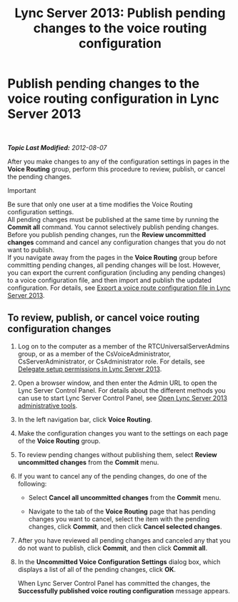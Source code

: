 ﻿---
title: 'Lync Server 2013: Publish pending changes to the voice routing configuration'
TOCTitle: Publish pending changes to the voice routing configuration
ms:assetid: ff941d0b-fb4b-47d2-b866-6d990ac66b81
ms:mtpsurl: https://technet.microsoft.com/en-us/library/Gg413088(v=OCS.15)
ms:contentKeyID: 48185974
ms.date: 07/23/2014
mtps_version: v=OCS.15
---

<div data-xmlns="http://www.w3.org/1999/xhtml">

<div class="topic" data-xmlns="http://www.w3.org/1999/xhtml" data-msxsl="urn:schemas-microsoft-com:xslt" data-cs="http://msdn.microsoft.com/en-us/">

<div data-asp="http://msdn2.microsoft.com/asp">

# Publish pending changes to the voice routing configuration in Lync Server 2013

</div>

<div id="mainSection">

<div id="mainBody">

<span> </span>

_**Topic Last Modified:** 2012-08-07_

After you make changes to any of the configuration settings in pages in the **Voice Routing** group, perform this procedure to review, publish, or cancel the pending changes.

<div class="alert">


> [!IMPORTANT]
> Be sure that only one user at a time modifies the Voice Routing configuration settings.<BR>All pending changes must be published at the same time by running the <STRONG>Commit all</STRONG> command. You cannot selectively publish pending changes. Before you publish pending changes, run the <STRONG>Review uncommitted changes</STRONG> command and cancel any configuration changes that you do not want to publish.<BR>If you navigate away from the pages in the <STRONG>Voice Routing</STRONG> group before committing pending changes, all pending changes will be lost. However, you can export the current configuration (including any pending changes) to a voice configuration file, and then import and publish the updated configuration. For details, see <A href="lync-server-2013-export-a-voice-route-configuration-file.md">Export a voice route configuration file in Lync Server 2013</A>.



</div>

<div>

## To review, publish, or cancel voice routing configuration changes

1.  Log on to the computer as a member of the RTCUniversalServerAdmins group, or as a member of the CsVoiceAdministrator, CsServerAdministrator, or CsAdministrator role. For details, see [Delegate setup permissions in Lync Server 2013](lync-server-2013-delegate-setup-permissions.md).

2.  Open a browser window, and then enter the Admin URL to open the Lync Server Control Panel. For details about the different methods you can use to start Lync Server Control Panel, see [Open Lync Server 2013 administrative tools](lync-server-2013-open-lync-server-administrative-tools.md).

3.  In the left navigation bar, click **Voice Routing**.

4.  Make the configuration changes you want to the settings on each page of the **Voice Routing** group.

5.  To review pending changes without publishing them, select **Review uncommitted changes** from the **Commit** menu.

6.  If you want to cancel any of the pending changes, do one of the following:
    
      - Select **Cancel all uncommitted changes** from the **Commit** menu.
    
      - Navigate to the tab of the **Voice Routing** page that has pending changes you want to cancel, select the item with the pending changes, click **Commit**, and then click **Cancel selected changes**.

7.  After you have reviewed all pending changes and canceled any that you do not want to publish, click **Commit**, and then click **Commit all**.

8.  In the **Uncommitted Voice Configuration Settings** dialog box, which displays a list of all of the pending changes, click **OK**.
    
    When Lync Server Control Panel has committed the changes, the **Successfully published voice routing configuration** message appears.

</div>

</div>

<span> </span>

</div>

</div>

</div>

